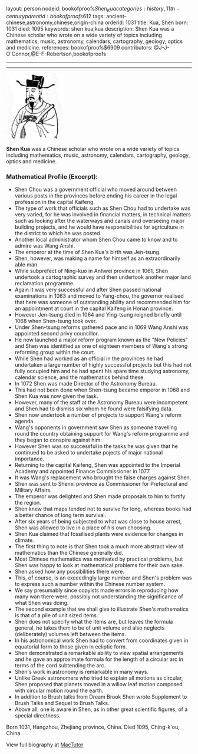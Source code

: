 layout: person
nodeid: bookofproofs$Shen_Kua
categories: history,11th-century
parentid: bookofproofs$612
tags: ancient-chinese,astronomy,chinese,origin-china
orderid: 1031
title: Kua, Shen
born: 1031
died: 1095
keywords: shen kua,kua
description: Shen Kua was a Chinese scholar who wrote on a wide variety of topics including mathematics, music, astronomy, calendars, cartography, geology, optics and medicine.
references: bookofproofs$6909
contributors: @J-J-O'Connor,@E-F-Robertson,bookofproofs

---



---

![Shen_Kua.jpg](https://github.com/bookofproofs/bookofproofs.github.io/blob/main/_sources/_assets/images/portraits/Shen_Kua.jpg?raw=true)

**Shen Kua** was a Chinese scholar who wrote on a wide variety of topics including mathematics, music, astronomy, calendars, cartography, geology, optics and medicine.

### Mathematical Profile (Excerpt):
* Shen Chou was a government official who moved around between various posts in the provinces before ending his career in the legal profession in the capital Kaifeng.
* The type of work that officials such as Shen Chou had to undertake was very varied, for he was involved in financial matters, in technical matters such as looking after the waterways and canals and overseeing major building projects, and he would have responsibilities for agriculture in the district to which he was posted.
* Another local administrator whom Shen Chou came to know and to admire was Wang Anshi.
* The emperor at the time of Shen Kua's birth was Jen-tsung.
* Shen, however, was making a name for himself as an extraordinarily able man.
* While subprefect of Ning-kuo in Anhwei province in 1061, Shen undertook a cartographic survey and then undertook another major land reclamation programme.
* Again it was very successful and after Shen passed national examinations in 1063 and moved to Yang-chou, the governor realised that here was someone of outstanding ability and recommended him for an appointment at court in the capital Kaifeng in Honan province.
* However Jen-tsung died in 1064 and Ying-tsung reigned briefly until 1068 when Shen-tsung took over.
* Under Shen-tsung reforms gathered pace and in 1069 Wang Anshi was appointed second privy councillor.
* He now launched a major reform program known as the "New Policies" and Shen was identified as one of eighteen members of Wang's strong reforming group within the court.
* While Shen had worked as an official in the provinces he had undertaken a large number of highly successful projects but this had not fully occupied him and he had spent his spare time studying astronomy, calendar science, and the mathematics behind these.
* In 1072 Shen was made Director of the Astronomy Bureau.
* This had not been done when Shen-tsung became emperor in 1068 and Shen Kua was now given the task.
* However, many of the staff at the Astronomy Bureau were incompetent and Shen had to dismiss six whom he found were falsifying data.
* Shen now undertook a number of projects to support Wang's reform agenda.
* Wang's opponents in government saw Shen as someone travelling round the country obtaining support for Wang's reform programme and they began to conspire against him.
* However Shen was so successful in the tasks he was given that he continued to be asked to undertake pojects of major national importance.
* Returning to the capital Kaifeng, Shen was appointed to the Imperial Academy and appointed Finance Commissioner in 1077.
* It was Wang's replacement who brought the false charges against Shen.
* Shen was sent to Shenxi province as Commissioner for Prefectural and Military Affairs.
* The emperor was delighted and Shen made proposals to him to fortify the region.
* Shen knew that maps tended not to survive for long, whereas books had a better chance of long term survival.
* After six years of being subjected to what was close to house arrest, Shen was allowed to live in a place of his own choosing.
* Shen Kua claimed that fossilised plants were evidence for changes in climate.
* The first thing to note is that Shen took a much more abstract view of mathematics than the Chinese generally did.
* Most Chinese mathematics was motivated by practical problems, but Shen was happy to look at mathematical problems for their own sake.
* Shen asked how any possibilities there were.
* This, of course, is an exceedingly large number and Shen's problem was to express such a number within the Chinese number system.
* We say presumably since copyists made errors in reproducing how many wan there were, possibly not understanding the significance of what Shen was doing.
* The second example that we shall give to illustrate Shen's mathematics is that of a pile of unit sized items.
* Shen does not specify what the items are, but leaves the formula general, he takes them to be of unit volume and also neglects (deliberately) volumes left between the items.
* In his astronomical work Shen had to convert from coordinates given in equatorial form to those given in ecliptic form.
* Shen demonstrated a remarkable ability to view spatial arrangements and he gave an approximate formula for the length of a circular arc in terms of the cord subtending the arc.
* Shen's work in astronomy is remarkable in many ways.
* Unlike Greek astronomers who tried to explain all motions as circular, Shen proposed that planets moved in a willow leaf motion composed with circular motion round the earth.
* In addition to Brush talks from Dream Brook Shen wrote Supplement to Brush Talks and Sequel to Brush Talks.
* Above all, one is aware in Shen, as in other great scientific figures, of a special directness.

Born 1031, Hangzhou, Zhejiang province, China. Died 1095, Ching-k'ou, China.

View full biography at [MacTutor](https://mathshistory.st-andrews.ac.uk/Biographies/Shen_Kua/)
